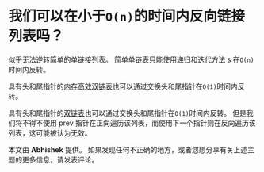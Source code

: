 # 我们可以在小于`O(n)`的时间内反向链接列表吗？

似乎无法逆转[简单的单链接列表](http://quiz.geeksforgeeks.org/linked-list-set-1-introduction/)。 [简单单链表只能使用递归和迭代方法](https://www.geeksforgeeks.org/write-a-function-to-reverse-the-nodes-of-a-linked-list/) s 在`O(n)`时间内反转。

具有头和尾指针的[内存高效双链表](https://www.geeksforgeeks.org/xor-linked-list-a-memory-efficient-doubly-linked-list-set-1/)也可以通过交换头和尾指针在`O(1)`时间内反转。

具有头和尾指针的[双链表](http://quiz.geeksforgeeks.org/doubly-linked-list/)也可以通过交换头和尾指针在`O(1)`时间内反转。 但是我们将不得不使用 prev 指针在正向遍历该列表，而使用下一个指针则在反向遍历该列表，这可能被认为无效。

本文由 **Abhishek** 提供。 如果发现任何不正确的地方，或者您想分享有关上述主题的更多信息，请发表评论。


